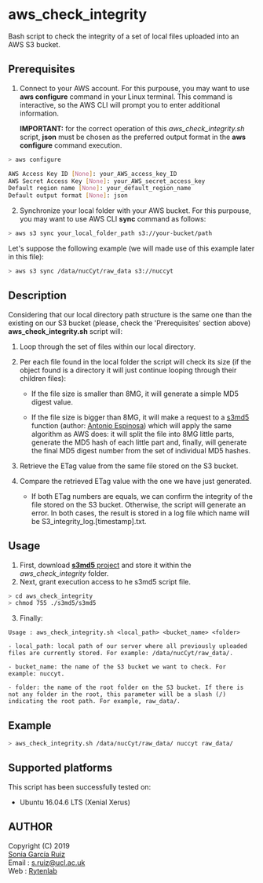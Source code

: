 # aws_check_integrity

Bash script to check the integrity of a set of local files uploaded into an AWS S3 bucket.

## Prerequisites

1. Connect to your AWS account. For this purpouse, you may want to use **aws configure** command in your Linux terminal. This command is interactive, so the AWS CLI will prompt you to enter additional information.

   **IMPORTANT:** for the correct operation of this *aws_check_integrity.sh* script, **json** must be chosen as the preferred output format in the **aws configure** command execution.

```sh
> aws configure 

AWS Access Key ID [None]: your_AWS_access_key_ID 
AWS Secret Access Key [None]: your_AWS_secret_access_key 
Default region name [None]: your_default_region_name 
Default output format [None]: json 
```

2. Synchronize your local folder with your AWS bucket. For this purpouse, you may want to use AWS CLI **sync** command as follows:

```sh
> aws s3 sync your_local_folder_path s3://your-bucket/path 

```
Let's suppose the following example (we will made use of this example later in this file):
```sh
> aws s3 sync /data/nucCyt/raw_data s3://nuccyt 
```

## Description

Considering that our local directory path structure is the same one than the existing on our S3 bucket (please, check the 'Prerequisites' section above) **aws_check_integrity.sh** script will:

1. Loop through the set of files within our local directory.

2. Per each file found in the local folder the script will check its size (if the object found is a directory it will just continue looping through their children files):

   * If the file size is smaller than 8MG, it will generate a simple MD5 digest value.

   * If the file size is bigger than 8MG, it will make a request to a [s3md5](https://github.com/antespi/s3md5) function (author: [Antonio Espinosa](https://github.com/antespi)) which will apply the same algorithm as AWS does: it will split the file into 8MG little parts, generate the MD5 hash of each little part and, finally, will generate the final MD5 digest number from the set of individual MD5 hashes.

3. Retrieve the ETag value from the same file stored on the S3 bucket.

4. Compare the retrieved ETag value with the one we have just generated.

   * If both ETag numbers are equals, we can confirm the integrity of the file stored on the S3 bucket. Otherwise, the script will generate an error. In both cases, the result is stored in a log file which name will be S3_integrity_log.[timestamp].txt.



## Usage

1. First, download [**s3md5** project](https://github.com/antespi/s3md5) and store it within the *aws_check_integrity* folder.
2. Next, grant execution access to he s3md5 script file.
```sh
> cd aws_check_integrity
> chmod 755 ./s3md5/s3md5
```
3. Finally:
```
Usage : aws_check_integrity.sh <local_path> <bucket_name> <folder>

- local_path: local path of our server where all previously uploaded files are currently stored. For example: /data/nucCyt/raw_data/. 

- bucket_name: the name of the S3 bucket we want to check. For example: nuccyt. 

- folder: the name of the root folder on the S3 bucket. If there is not any folder in the root, this parameter will be a slash (/) indicating the root path. For example, raw_data/.
```


## Example

```sh
> aws_check_integrity.sh /data/nucCyt/raw_data/ nuccyt raw_data/
```

## Supported platforms

This script has been successfully tested on:

* Ubuntu 16.04.6 LTS (Xenial Xerus)

## AUTHOR

Copyright (C) 2019<br />
[Sonia García Ruiz](https://github.com/SoniaRuiz)<br />
Email : s.ruiz@ucl.ac.uk<br />
Web   : [Rytenlab](https://snca.atica.um.es/)

